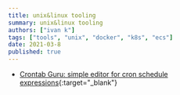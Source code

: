 ```yaml
---
title: unix&linux tooling
summary: unix&linux tooling
authors: ["ivan k"]
tags: ["tools", "unix", "docker", "k8s", "ecs"]
date: 2021-03-8
published: true
---
```


- [Crontab Guru: simple editor for cron schedule expressions](https://crontab.guru){:target="_blank"}


